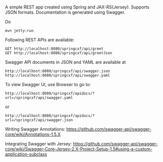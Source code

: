 A simple REST app created using Spring and JAX-RS(Jersey). Supports JSON formats.
Documentation is generated using Swagger. 

Do

    mvn jetty:run
    
Following REST APIs are available:

    GET http://localhost:8080/springcxf/api/greet
    GET http://localhost:8080/springcxf/api/greetJson

Swagger API documents in JSON and YAML are available at

    http://localhost:8080/springcxf/api/swagger.json
    http://localhost:8080/springcxf/api/swagger.yaml

To view Swagger UI, use Browser to go to:

    http://localhost:8080/springcxf/apidocs/?url=/springcxf/api/swagger.yaml
or

    http://localhost:8080/springcxf/apidocs/?url=/springcxf/api/swagger.json

Writing Swagger Annotations: https://github.com/swagger-api/swagger-core/wiki/Annotations-1.5.X


Integrating Swagger with Jersey:
https://github.com/swagger-api/swagger-core/wiki/Swagger-Core-Jersey-2.X-Project-Setup-1.5#using-a-custom-application-subclass